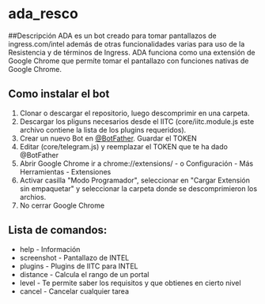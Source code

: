 # ada_resco

##Descripción
ADA es un bot creado para tomar pantallazos de ingress.com/intel además de otras funcionalidades varias para uso de la Resistencia y de términos de Ingress.
ADA funciona como una extensión de Google Chrome que permíte tomar el pantallazo con funciones nativas de Google Chrome.

## Como instalar el bot
1. Clonar o descargar el repositorio, luego descomprimir en una carpeta.
2. Descargar los pliguns necesarios desde el IITC (core/iitc.module.js este archivo contiene la lista de los plugins requeridos).
2. Crear un nuevo Bot en [@BotFather](http://telegram.me/botfather). Guardar el TOKEN
3. Editar (core/telegram.js) y reemplazar el TOKEN que te ha dado @BotFather
4. Abrir Google Chrome ir a chrome://extensions/ - o Configuración - Más Herramientas - Extensiones
5. Activar casilla "Modo Programador", seleccionar en "Cargar Extensión sin empaquetar" y seleccionar la carpeta donde se descomprimieron los archios.
6. No cerrar Google Chrome


## Lista de comandos:

* help - Información
* screenshot - Pantallazo de INTEL
* plugins - Plugins de IITC para INTEL
* distance - Calcula el rango de un portal
* level - Te permite saber los requisitos y que obtienes en cierto nivel
* cancel - Cancelar cualquier tarea
